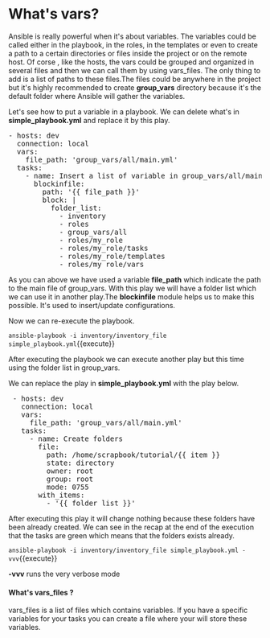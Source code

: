 # What's vars?

Ansible is really powerful when it's about variables. The variables could be called either in the playbook, in the roles, in the templates or even to create a path to a certain directories or files inside the project or on the remote host. Of corse , like the hosts, the vars could be grouped and organized in several files and then we can call them by using vars_files. The only thing to add is a list of paths to these files.The files could be anywhere in the project but it's highly recommended to create **group_vars** directory because it's the default folder where Ansible will gather the variables.


Let's see how to put a variable in a playbook. We can delete what's in **simple_playbook.yml** and replace it by this play.

<pre class="file" data-target="clipboard">
- hosts: dev
  connection: local
  vars:
    file_path: 'group_vars/all/main.yml'
  tasks:
    - name: Insert a list of variable in group_vars/all/main.yml
      blockinfile:
        path: '{{ file_path }}'
        block: |
          folder_list:
            - inventory
            - roles
            - group_vars/all
            - roles/my_role
            - roles/my_role/tasks
            - roles/my_role/templates
            - roles/my_role/vars
</pre>

As you can above we have used a variable **file_path** which indicate the path to the main file of group_vars. With this play we will have a folder list which we can use it in another play.The **blockinfile** module helps us to make this possible. It's used to insert/update configurations.

Now we can re-execute the playbook.

 `ansible-playbook -i inventory/inventory_file simple_playbook.yml`{{execute}}

 After executing the playbook we can execute another play but this time using the folder list in group_vars.

 We can replace the play in **simple_playbook.yml** with the play below.

<pre class="file" data-target="clipboard">
 - hosts: dev
   connection: local
   vars:
     file_path: 'group_vars/all/main.yml'
   tasks:
     - name: Create folders
       file:
         path: /home/scrapbook/tutorial/{{ item }}
         state: directory
         owner: root
         group: root
         mode: 0755
       with_items:
         - '{{ folder_list }}'
</pre>

 After executing this play it will change nothing because these folders have been already created. We can see in the recap at the end of the execution that the tasks are green which means that the folders exists already.

`ansible-playbook -i inventory/inventory_file simple_playbook.yml -vvv`{{execute}}

**-vvv** runs the very verbose mode

 #### What's vars_files ?

 vars_files is a list of files which contains variables. If you have a specific variables for your tasks you can create a file where your will store these variables.

